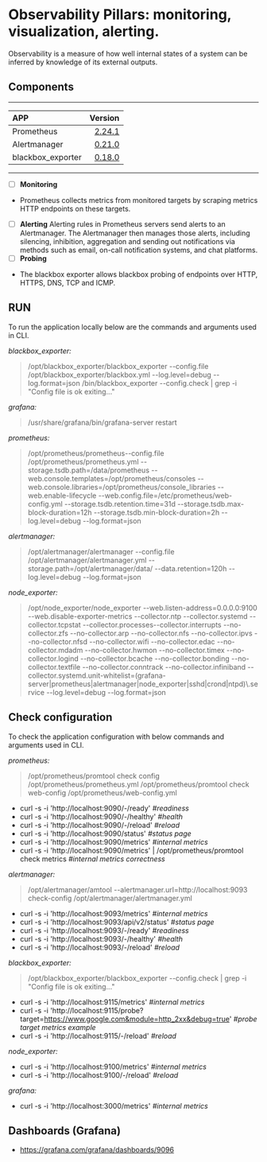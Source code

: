 # Observability Pillars: monitoring, visualization, alerting. <a name="top"></a>
Observability is a measure of how well internal states of a system can be inferred by knowledge of its external outputs.


## Components

<hr/>

| APP | Version |
| :--- | ---: |
| Prometheus | [2.24.1](https://prometheus.io/download/#prometheus "Download") |
| Alertmanager | [0.21.0](https://prometheus.io/download/#alertmanager "Download") |
| blackbox_exporter | [0.18.0](https://prometheus.io/download/#blackbox_exporter "Download") |

<hr/>

- [ ] **Monitoring**
- Prometheus collects metrics from monitored targets by scraping metrics HTTP endpoints on these targets.
- [ ] **Alerting**
Alerting rules in Prometheus servers send alerts to an Alertmanager. The Alertmanager then manages those alerts, including silencing, inhibition, aggregation and sending out notifications via methods such as email, on-call notification systems, and chat platforms.
- [ ] **Probing**
- The blackbox exporter allows blackbox probing of endpoints over HTTP, HTTPS, DNS, TCP and ICMP.


## RUN
To run the application locally below are the commands and arguments used in CLI.

*blackbox_exporter:*
> /opt/blackbox_exporter/blackbox_exporter --config.file /opt/blackbox_exporter/blackbox.yml --log.level=debug --log.format=json
> /bin/blackbox_exporter --config.check | grep -i "Config file is ok exiting..."

*grafana:*
> /usr/share/grafana/bin/grafana-server restart
		
*prometheus:*
> /opt/prometheus/prometheus--config.file /opt/prometheus/prometheus.yml --storage.tsdb.path=/data/prometheus --web.console.templates=/opt/prometheus/consoles --web.console.libraries=/opt/prometheus/console_libraries --web.enable-lifecycle --web.config.file=/etc/prometheus/web-config.yml --storage.tsdb.retention.time=31d --storage.tsdb.max-block-duration=12h --storage.tsdb.min-block-duration=2h --log.level=debug --log.format=json

*alertmanager:*
> /opt/alertmanager/alertmanager --config.file /opt/alertmanager/alertmanager.yml --storage.path=/opt/alertmanager/data/ --data.retention=120h --log.level=debug --log.format=json

*node_exporter:*
> /opt/node_exporter/node_exporter --web.listen-address=0.0.0.0:9100 --web.disable-exporter-metrics --collector.ntp --collector.systemd --collector.tcpstat --collector.processes--collector.interrupts --no-collector.zfs --no-collector.arp --no-collector.nfs --no-collector.ipvs --no-collector.nfsd --no-collector.wifi --no-collector.edac --no-collector.mdadm --no-collector.hwmon --no-collector.timex --no-collector.logind --no-collector.bcache --no-collector.bonding --no-collector.textfile --no-collector.conntrack --no-collector.infiniband --collector.systemd.unit-whitelist=(grafana-server|prometheus|alertmanager|node_exporter|sshd|crond|ntpd)\\.service --log.level=debug --log.format=json


## Check configuration
To check the application configuration with below commands and arguments used in CLI.


*prometheus:*
> /opt/prometheus/promtool check config /opt/prometheus/prometheus.yml
> /opt/prometheus/promtool check web-config /opt/prometheus/web-config.yml

- curl -s -i 'http://localhost:9090/-/ready'
*#readiness*
- curl -s -i 'http://localhost:9090/-/healthy'
*#health*
- curl -s -i 'http://localhost:9090/-/reload'
*#reload*
- curl -s -i 'http://localhost:9090/status'
*#status page*
- curl -s -i 'http://localhost:9090/metrics'
*#internal metrics*
- curl -s -i 'http://localhost:9090/metrics' | /opt/prometheus/promtool check metrics
*#internal metrics correctness*


*alertmanager:*
> /opt/alertmanager/amtool --alertmanager.url=http://localhost:9093 check-config /opt/alertmanager/alertmanager.yml

- curl -s -i 'http://localhost:9093/metrics'
*#internal metrics*
- curl -s -i 'http://localhost:9093/api/v2/status'
*#status page*
- curl -s -i 'http://localhost:9093/-/ready'
*#readiness*
- curl -s -i 'http://localhost:9093/-/healthy'
*#health*
- curl -s -i 'http://localhost:9093/-/reload'
*#reload*


*blackbox_exporter:*
> /opt/blackbox_exporter/blackbox_exporter --config.check | grep -i "Config file is ok exiting..."

- curl -s -i 'http://localhost:9115/metrics'
*#internal metrics*
- curl -s -i 'http://localhost:9115/probe?target=https://www.google.com&module=http_2xx&debug=true'
*#probe target metrics example*
- curl -s -i 'http://localhost:9115/-/reload'
*#reload*


*node_exporter:*

- curl -s -i 'http://localhost:9100/metrics'
*#internal metrics*
- curl -s -i 'http://localhost:9100/-/reload'
*#reload*


*grafana:*

- curl -s -i 'http://localhost:3000/metrics'
*#internal metrics*


## Dashboards (Grafana)
- https://grafana.com/grafana/dashboards/9096
